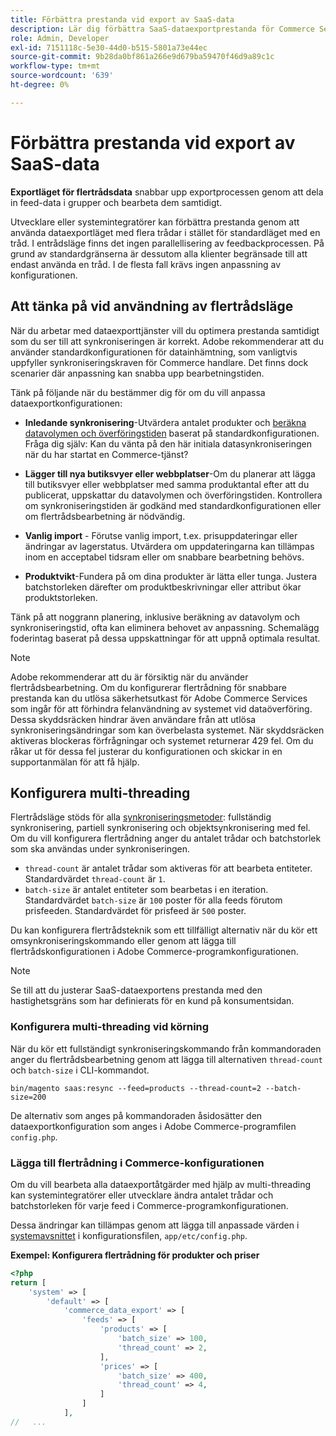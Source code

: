 ```yaml
---
title: Förbättra prestanda vid export av SaaS-data
description: Lär dig förbättra SaaS-dataexportprestanda för Commerce Services genom att använda ett dataexportläge med flera trådar.
role: Admin, Developer
exl-id: 7151118c-5e30-44d0-b515-5801a73e44ec
source-git-commit: 9b28da0bf861a266e9d679ba59470f46d9a89c1c
workflow-type: tm+mt
source-wordcount: '639'
ht-degree: 0%

---
```


# Förbättra prestanda vid export av SaaS-data

**Exportläget för flertrådsdata** snabbar upp exportprocessen genom att dela in feed-data i grupper och bearbeta dem samtidigt.

Utvecklare eller systemintegratörer kan förbättra prestanda genom att använda dataexportläget med flera trådar i stället för standardläget med en tråd. I entrådsläge finns det ingen parallellisering av feedbackprocessen. På grund av standardgränserna är dessutom alla klienter begränsade till att endast använda en tråd. I de flesta fall krävs ingen anpassning av konfigurationen.

## Att tänka på vid användning av flertrådsläge

När du arbetar med dataexporttjänster vill du optimera prestanda samtidigt som du ser till att synkroniseringen är korrekt.
Adobe rekommenderar att du använder standardkonfigurationen för datainhämtning, som vanligtvis uppfyller synkroniseringskraven för Commerce handlare. Det finns dock scenarier där anpassning kan snabba upp bearbetningstiden.

Tänk på följande när du bestämmer dig för om du vill anpassa dataexportkonfigurationen:

- **Inledande synkronisering**-Utvärdera antalet produkter och [beräkna datavolymen och överföringstiden](estimate-data-volume-sync-time.md) baserat på standardkonfigurationen. Fråga dig själv: Kan du vänta på den här initiala datasynkroniseringen när du har startat en Commerce-tjänst?

- **Lägger till nya butiksvyer eller webbplatser**-Om du planerar att lägga till butiksvyer eller webbplatser med samma produktantal efter att du publicerat, uppskattar du datavolymen och överföringstiden. Kontrollera om synkroniseringstiden är godkänd med standardkonfigurationen eller om flertrådsbearbetning är nödvändig.

- **Vanlig import** - Förutse vanlig import, t.ex. prisuppdateringar eller ändringar av lagerstatus. Utvärdera om uppdateringarna kan tillämpas inom en acceptabel tidsram eller om snabbare bearbetning behövs.

- **Produktvikt**-Fundera på om dina produkter är lätta eller tunga. Justera batchstorleken därefter om produktbeskrivningar eller attribut ökar produktstorleken.

Tänk på att noggrann planering, inklusive beräkning av datavolym och synkroniseringstid, ofta kan eliminera behovet av anpassning. Schemalägg foderintag baserat på dessa uppskattningar för att uppnå optimala resultat.

>[!NOTE]
>
>Adobe rekommenderar att du är försiktig när du använder flertrådsbearbetning. Om du konfigurerar flertrådning för snabbare prestanda kan du utlösa säkerhetsutkast för Adobe Commerce Services som ingår för att förhindra felanvändning av systemet vid dataöverföring. Dessa skyddsräcken hindrar även användare från att utlösa synkroniseringsändringar som kan överbelasta systemet. När skyddsräcken aktiveras blockeras förfrågningar och systemet returnerar 429 fel. Om du råkar ut för dessa fel justerar du konfigurationen och skickar in en supportanmälan för att få hjälp.

## Konfigurera multi-threading

Flertrådsläge stöds för alla [synkroniseringsmetoder](data-synchronization.md#synchronization-process): fullständig synkronisering, partiell synkronisering och objektsynkronisering med fel. Om du vill konfigurera flertrådning anger du antalet trådar och batchstorlek som ska användas under synkroniseringen.

- `thread-count` är antalet trådar som aktiveras för att bearbeta entiteter. Standardvärdet `thread-count` är `1`.
- `batch-size` är antalet entiteter som bearbetas i en iteration. Standardvärdet `batch-size` är `100` poster för alla feeds förutom prisfeeden. Standardvärdet för prisfeed är `500` poster.

Du kan konfigurera flertrådsteknik som ett tillfälligt alternativ när du kör ett omsynkroniseringskommando eller genom att lägga till flertrådskonfigurationen i Adobe Commerce-programkonfigurationen.

>[!NOTE]
>
>Se till att du justerar SaaS-dataexportens prestanda med den hastighetsgräns som har definierats för en kund på konsumentsidan.

### Konfigurera multi-threading vid körning

När du kör ett fullständigt synkroniseringskommando från kommandoraden anger du flertrådsbearbetning genom att lägga till alternativen `thread-count` och `batch-size` i CLI-kommandot.

```
bin/magento saas:resync --feed=products --thread-count=2 --batch-size=200
```

De alternativ som anges på kommandoraden åsidosätter den dataexportkonfiguration som anges i Adobe Commerce-programfilen `config.php`.

### Lägga till flertrådning i Commerce-konfigurationen

Om du vill bearbeta alla dataexportåtgärder med hjälp av multi-threading kan systemintegratörer eller utvecklare ändra antalet trådar och batchstorleken för varje feed i Commerce-programkonfigurationen.

Dessa ändringar kan tillämpas genom att lägga till anpassade värden i [systemavsnittet](https://experienceleague.adobe.com/en/docs/commerce-operations/configuration-guide/files/config-reference-configphp#system) i konfigurationsfilen, `app/etc/config.php`.

**Exempel: Konfigurera flertrådning för produkter och priser**

```php
<?php
return [
    'system' => [
        'default' => [
            'commerce_data_export' => [
                'feeds' => [
                    'products' => [
                        'batch_size' => 100,
                        'thread_count' => 2,
                    ],
                    'prices' => [
                        'batch_size' => 400,
                        'thread_count' => 4,
                    ]
                ]
            ],
//   ...
```
